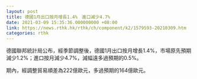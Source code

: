 ```yaml
---
layout: post
title: 德國1月出口按月增長1.4%　進口減少4.7%
date: 2021-03-09 15:35:36.000000000 +08:00
link: https://news.rthk.hk/rthk/ch/component/k2/1579593-20210309.htm
categories: rthk
---
```


德國聯邦統計局公布，經季節調整後，德國1月出口按月增長1.4%，市場原先預期減少1.2%；進口按月減少4.7%，減幅遠多過預期的0.5%。

期內，經調整貿易順差為222億歐元，多過預期的164億歐元。
